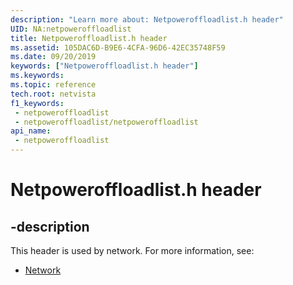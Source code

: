 ```yaml
---
description: "Learn more about: Netpoweroffloadlist.h header"
UID: NA:netpoweroffloadlist
title: Netpoweroffloadlist.h header
ms.assetid: 105DAC6D-B9E6-4CFA-96D6-42EC35748F59
ms.date: 09/20/2019
keywords: ["Netpoweroffloadlist.h header"]
ms.keywords: 
ms.topic: reference
tech.root: netvista
f1_keywords:
 - netpoweroffloadlist
 - netpoweroffloadlist/netpoweroffloadlist
api_name:
 - netpoweroffloadlist
---
```


# Netpoweroffloadlist.h header


## -description

This header is used by network. For more information, see:

- [Network](../_netvista/index.md)

